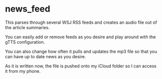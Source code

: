 # news_feed
This parses through several WSJ RSS feeds and creates an audio file out of the article summaries. 

You can easily add or remove feeds as you desire and play around with the gTTS configuration. 

You can also change how often it pulls and updates the mp3 file so that you can have up to date news as you desire.

As it is written now, the file is pushed onto my iCloud folder so I can access it from my phone.
